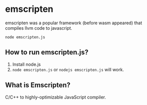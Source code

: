 # emscripten

emscripten was a popular framework (before wasm appeared) that compiles llvm code to javascript.

`node emscripten.js`

## How to run emscripten.js?

1. Install node.js
2. `node emscripten.js` or `nodejs emscripten.js` will work.

## What is Emscripten?

C/C++ to highly-optimizable JavaScript compiler.